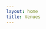 ```yaml
---
layout: home
title: Venues
---
```


<html>
<head>
  <script src="https://cdnjs.cloudflare.com/ajax/libs/PapaParse/5.3.0/papaparse.min.js"></script>
</head>
<body>
<main class="page-content">
  <!-- Your content here -->

  <!-- Add this div for the spinner -->
  <div id="spinner"></div>
</main>
  <div id="venues-list"></div>
  <script src="/assets/venues2.js"></script>
</body>
</html>
